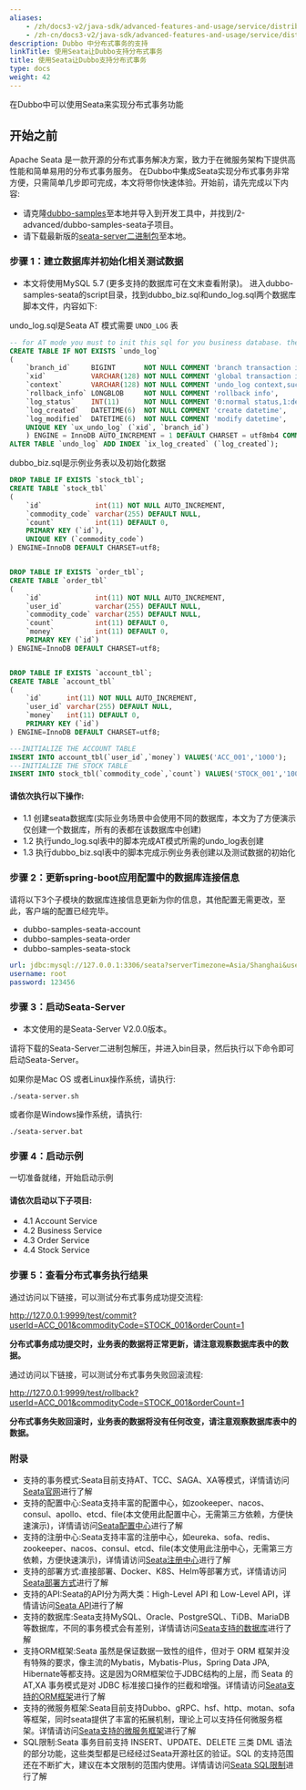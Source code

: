 ```yaml
---
aliases:
    - /zh/docs3-v2/java-sdk/advanced-features-and-usage/service/distributed-transaction/
    - /zh-cn/docs3-v2/java-sdk/advanced-features-and-usage/service/distributed-transaction/
description: Dubbo 中分布式事务的支持
linkTitle: 使用Seata让Dubbo支持分布式事务
title: 使用Seata让Dubbo支持分布式事务
type: docs
weight: 42
---
```

在Dubbo中可以使用Seata来实现分布式事务功能

## 开始之前
Apache Seata 是一款开源的分布式事务解决方案，致力于在微服务架构下提供高性能和简单易用的分布式事务服务。
在Dubbo中集成Seata实现分布式事务非常方便，只需简单几步即可完成，本文将带你快速体验。开始前，请先完成以下内容:
- 请克隆[dubbo-samples](https://github.com/apache/dubbo-samples)至本地并导入到开发工具中，并找到/2-advanced/dubbo-samples-seata子项目。
- 请下载最新版的[seata-server二进制包](https://seata.apache.org/zh-cn/unversioned/download/seata-server)至本地。

### 步骤 1：建立数据库并初始化相关测试数据
- 本文将使用MySQL 5.7 (更多支持的数据库可在文末查看附录)。
进入dubbo-samples-seata的script目录，找到dubbo_biz.sql和undo_log.sql两个数据库脚本文件，内容如下:

undo_log.sql是Seata AT 模式需要 `UNDO_LOG` 表
```sql
-- for AT mode you must to init this sql for you business database. the seata server not need it.
CREATE TABLE IF NOT EXISTS `undo_log`
(
    `branch_id`     BIGINT       NOT NULL COMMENT 'branch transaction id',
    `xid`           VARCHAR(128) NOT NULL COMMENT 'global transaction id',
    `context`       VARCHAR(128) NOT NULL COMMENT 'undo_log context,such as serialization',
    `rollback_info` LONGBLOB     NOT NULL COMMENT 'rollback info',
    `log_status`    INT(11)      NOT NULL COMMENT '0:normal status,1:defense status',
    `log_created`   DATETIME(6)  NOT NULL COMMENT 'create datetime',
    `log_modified`  DATETIME(6)  NOT NULL COMMENT 'modify datetime',
    UNIQUE KEY `ux_undo_log` (`xid`, `branch_id`)
    ) ENGINE = InnoDB AUTO_INCREMENT = 1 DEFAULT CHARSET = utf8mb4 COMMENT ='AT transaction mode undo table';
ALTER TABLE `undo_log` ADD INDEX `ix_log_created` (`log_created`);

```
dubbo_biz.sql是示例业务表以及初始化数据

```sql
DROP TABLE IF EXISTS `stock_tbl`;
CREATE TABLE `stock_tbl`
(
    `id`             int(11) NOT NULL AUTO_INCREMENT,
    `commodity_code` varchar(255) DEFAULT NULL,
    `count`          int(11) DEFAULT 0,
    PRIMARY KEY (`id`),
    UNIQUE KEY (`commodity_code`)
) ENGINE=InnoDB DEFAULT CHARSET=utf8;


DROP TABLE IF EXISTS `order_tbl`;
CREATE TABLE `order_tbl`
(
    `id`             int(11) NOT NULL AUTO_INCREMENT,
    `user_id`        varchar(255) DEFAULT NULL,
    `commodity_code` varchar(255) DEFAULT NULL,
    `count`          int(11) DEFAULT 0,
    `money`          int(11) DEFAULT 0,
    PRIMARY KEY (`id`)
) ENGINE=InnoDB DEFAULT CHARSET=utf8;


DROP TABLE IF EXISTS `account_tbl`;
CREATE TABLE `account_tbl`
(
    `id`      int(11) NOT NULL AUTO_INCREMENT,
    `user_id` varchar(255) DEFAULT NULL,
    `money`   int(11) DEFAULT 0,
    PRIMARY KEY (`id`)
) ENGINE=InnoDB DEFAULT CHARSET=utf8;

---INITIALIZE THE ACCOUNT TABLE
INSERT INTO account_tbl(`user_id`,`money`) VALUES('ACC_001','1000');
---INITIALIZE THE STOCK TABLE
INSERT INTO stock_tbl(`commodity_code`,`count`) VALUES('STOCK_001','100');

```
#### 请依次执行以下操作:
* 1.1 创建seata数据库(实际业务场景中会使用不同的数据库，本文为了方便演示仅创建一个数据库，所有的表都在该数据库中创建)
* 1.2 执行undo_log.sql表中的脚本完成AT模式所需的undo_log表创建
* 1.3 执行dubbo_biz.sql表中的脚本完成示例业务表创建以及测试数据的初始化

### 步骤 2：更新spring-boot应用配置中的数据库连接信息

请将以下3个子模块的数据库连接信息更新为你的信息，其他配置无需更改，至此，客户端的配置已经完毕。

* dubbo-samples-seata-account
* dubbo-samples-seata-order
* dubbo-samples-seata-stock
```yaml
url: jdbc:mysql://127.0.0.1:3306/seata?serverTimezone=Asia/Shanghai&useSSL=false&useUnicode=true&characterEncoding=utf8&zeroDateTimeBehavior=convertToNull&useOldAliasMetadataBehavior=true
username: root
password: 123456
```

### 步骤 3：启动Seata-Server
- 本文使用的是Seata-Server V2.0.0版本。

请将下载的Seata-Server二进制包解压，并进入bin目录，然后执行以下命令即可启动Seata-Server。

如果你是Mac OS 或者Linux操作系统，请执行:
```
./seata-server.sh
```
或者你是Windows操作系统，请执行:
```
./seata-server.bat
```

### 步骤 4：启动示例

一切准备就绪，开始启动示例

#### 请依次启动以下子项目:
* 4.1 Account Service
* 4.2 Business Service
* 4.3 Order Service
* 4.4 Stock Service

### 步骤 5：查看分布式事务执行结果
通过访问以下链接，可以测试分布式事务成功提交流程:

http://127.0.0.1:9999/test/commit?userId=ACC_001&commodityCode=STOCK_001&orderCount=1

**分布式事务成功提交时，业务表的数据将正常更新，请注意观察数据库表中的数据。**

通过访问以下链接，可以测试分布式事务失败回滚流程:

http://127.0.0.1:9999/test/rollback?userId=ACC_001&commodityCode=STOCK_001&orderCount=1

**分布式事务失败回滚时，业务表的数据将没有任何改变，请注意观察数据库表中的数据。**

### 附录
* 支持的事务模式:Seata目前支持AT、TCC、SAGA、XA等模式，详情请访问[Seata官网](https://seata.apache.org/zh-cn/docs/user/mode/at)进行了解
* 支持的配置中心:Seata支持丰富的配置中心，如zookeeper、nacos、consul、apollo、etcd、file(本文使用此配置中心，无需第三方依赖，方便快速演示)，详情请访问[Seata配置中心](https://seata.apache.org/zh-cn/docs/user/configuration/)进行了解
* 支持的注册中心:Seata支持丰富的注册中心，如eureka、sofa、redis、zookeeper、nacos、consul、etcd、file(本文使用此注册中心，无需第三方依赖，方便快速演示)，详情请访问[Seata注册中心](https://seata.apache.org/zh-cn/docs/user/registry/)进行了解
* 支持的部署方式:直接部署、Docker、K8S、Helm等部署方式，详情请访问[Seata部署方式](https://seata.apache.org/zh-cn/docs/ops/deploy-guide-beginner)进行了解
* 支持的API:Seata的API分为两大类：High-Level API 和 Low-Level API，详情请访问[Seata API](https://seata.apache.org/zh-cn/docs/user/api)进行了解
* 支持的数据库:Seata支持MySQL、Oracle、PostgreSQL、TiDB、MariaDB等数据库，不同的事务模式会有差别，详情请访问[Seata支持的数据库](https://seata.apache.org/zh-cn/docs/user/datasource)进行了解
* 支持ORM框架:Seata 虽然是保证数据一致性的组件，但对于 ORM 框架并没有特殊的要求，像主流的Mybatis，Mybatis-Plus，Spring Data JPA, Hibernate等都支持。这是因为ORM框架位于JDBC结构的上层，而 Seata 的 AT,XA 事务模式是对 JDBC 标准接口操作的拦截和增强。详情请访问[Seata支持的ORM框架](https://seata.apache.org/zh-cn/docs/user/ormframework)进行了解
* 支持的微服务框架:Seata目前支持Dubbo、gRPC、hsf、http、motan、sofa等框架，同时seata提供了丰富的拓展机制，理论上可以支持任何微服务框架。详情请访问[Seata支持的微服务框架](https://seata.apache.org/zh-cn/docs/user/microservice)进行了解
* SQL限制:Seata 事务目前支持 INSERT、UPDATE、DELETE 三类 DML 语法的部分功能，这些类型都是已经经过Seata开源社区的验证。SQL 的支持范围还在不断扩大，建议在本文限制的范围内使用。详情请访问[Seata SQL限制](https://seata.apache.org/zh-cn/docs/user/sqlreference/sql-restrictions)进行了解
